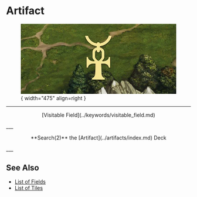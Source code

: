 # Artifact

<figure markdown="span">

![Artifact Map Location](../assets/locations-artifact_symbol.webp){ width="475" align=right }

</figure>

___
<p style="text-align: center;" markdown>[Visitable Field](../keywords/visitable_field.md)</p>
___
<p style="text-align: center;" markdown>**Search(2)** the [Artifact](../artifacts/index.md) Deck</p>
___


## See Also

- [List of Fields](index.md)
- [List of Tiles](../tiles/index.md)
